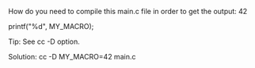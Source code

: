 How do you need to compile this main.c file in order to get the output: 42

printf("%d", MY_MACRO);

Tip: See cc -D option.

Solution:
cc -D MY_MACRO=42 main.c